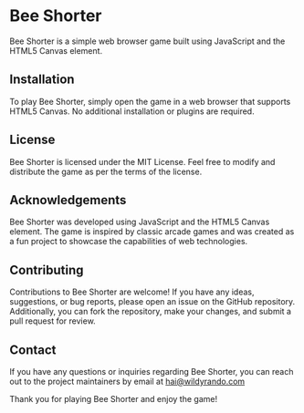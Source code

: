 # Bee Shorter

Bee Shorter is a simple web browser game built using JavaScript and the HTML5 Canvas element.


## Installation

To play Bee Shorter, simply open the game in a web browser that supports HTML5 Canvas. No additional installation or plugins are required.


## License

Bee Shorter is licensed under the MIT License. Feel free to modify and distribute the game as per the terms of the license.


## Acknowledgements

Bee Shorter was developed using JavaScript and the HTML5 Canvas element. The game is inspired by classic arcade games and was created as a fun project to showcase the capabilities of web technologies.


## Contributing

Contributions to Bee Shorter are welcome! If you have any ideas, suggestions, or bug reports, please open an issue on the GitHub repository. Additionally, you can fork the repository, make your changes, and submit a pull request for review.


## Contact

If you have any questions or inquiries regarding Bee Shorter, you can reach out to the project maintainers by email at hai@wildyrando.com

Thank you for playing Bee Shorter and enjoy the game!
